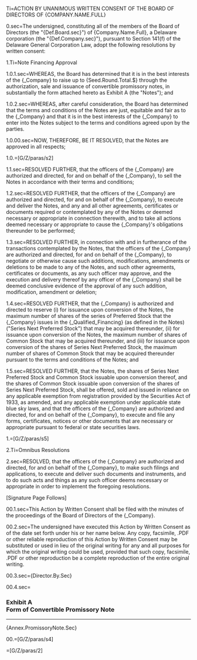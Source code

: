 Ti=<span style="text-transform:uppercase">Action by Unanimous Written Consent of the Board of Directors of {Company.Name.Full}</span>

0.sec=The undersigned, constituting all of the members of the Board of Directors (the "{Def.Board.sec}") of {Company.Name.Full}, a Delaware corporation (the "{Def.Company.sec}"), pursuant to Section 141(f) of the Delaware General Corporation Law, adopt the following resolutions by written consent:

1.Ti=Note Financing Approval

1.0.1.sec=WHEREAS, the Board has determined that it is in the best interests of the {_Company} to raise up to {Seed.Round.Total.$} through the authorization, sale and issuance of convertible promissory notes, in substantially the form attached hereto as Exhibit A (the "Notes"); and

1.0.2.sec=WHEREAS, after careful consideration, the Board has determined that the terms and conditions of the Notes are just, equitable and fair as to the {_Company} and that it is in the best interests of the {_Company} to enter into the Notes subject to the terms and conditions agreed upon by the parties.

1.0.00.sec=NOW, THEREFORE, BE IT RESOLVED, that the Notes are approved in all respects;

1.0.=[G/Z/paras/s2]

1.1.sec=RESOLVED FURTHER, that the officers of the {_Company} are authorized and directed, for and on behalf of the {_Company}, to sell the Notes in accordance with their terms and conditions;

1.2.sec=RESOLVED FURTHER, that the officers of the {_Company} are authorized and directed, for and on behalf of the {_Company}, to execute and deliver the Notes, and any and all other agreements, certificates or documents required or contemplated by any of the Notes or deemed necessary or appropriate in connection therewith, and to take all actions deemed necessary or appropriate to cause the {_Company}'s obligations thereunder to be performed;

1.3.sec=RESOLVED FURTHER, in connection with and in furtherance of the transactions contemplated by the Notes, that the officers of the {_Company} are authorized and directed, for and on behalf of the {_Company}, to negotiate or otherwise cause such additions, modifications, amendments or deletions to be made to any of the Notes, and such other agreements, certificates or documents, as any such officer may approve, and the execution and delivery thereof by any officer of the {_Company} shall be deemed conclusive evidence of the approval of any such addition, modification, amendment or deletion;

1.4.sec=RESOLVED FURTHER, that the {_Company} is authorized and directed to reserve (i) for issuance upon conversion of the Notes, the maximum number of shares of the series of Preferred Stock that the {_Company} issues in the {_Qualified_Financing} (as defined in the Notes) ("Series Next Preferred Stock") that may be acquired thereunder, (ii) for issuance upon conversion of the Notes, the maximum number of shares of Common Stock that may be acquired thereunder, and (iii) for issuance upon conversion of the shares of Series Next Preferred Stock, the maximum number of shares of Common Stock that may be acquired thereunder pursuant to the terms and conditions of the Notes; and

1.5.sec=RESOLVED FURTHER, that the Notes, the shares of Series Next Preferred Stock and Common Stock issuable upon conversion thereof, and the shares of Common Stock issuable upon conversion of the shares of Series Next Preferred Stock, shall be offered, sold and issued in reliance on any applicable exemption from registration provided by the Securities Act of 1933, as amended, and any applicable exemption under applicable state blue sky laws, and that the officers of the {_Company} are authorized and directed, for and on behalf of the {_Company}, to execute and file any forms, certificates, notices or other documents that are necessary or appropriate pursuant to federal or state securities laws.

1.=[G/Z/paras/s5]

2.Ti=Omnibus Resolutions

2.sec=RESOLVED, that the officers of the {_Company} are authorized and directed, for and on behalf of the {_Company}, to make such filings and applications, to execute and deliver such documents and instruments, and to do such acts and things as any such officer deems necessary or appropriate in order to implement the foregoing resolutions.


[Signature Page Follows]

00.1.sec=This Action by Written Consent shall be filed with the minutes of the proceedings of the Board of Directors of the {_Company}.

00.2.sec=The undersigned have executed this Action by Written Consent as of the date set forth under his or her name below. Any copy, facsimile, .PDF or other reliable reproduction of this Action by Written Consent may be substituted or used in lieu of the original writing for any and all purposes for which the original writing could be used, provided that such copy, facsimile, .PDF or other reproduction be a complete reproduction of the entire original writing.

00.3.sec={Director.By.Sec}

00.4.sec=<h3>Exhibit A <br>Form of Convertible Promissory Note</h3><hr>{Annex.PromissoryNote.Sec}

00.=[G/Z/paras/s4]

=[G/Z/paras/2]
